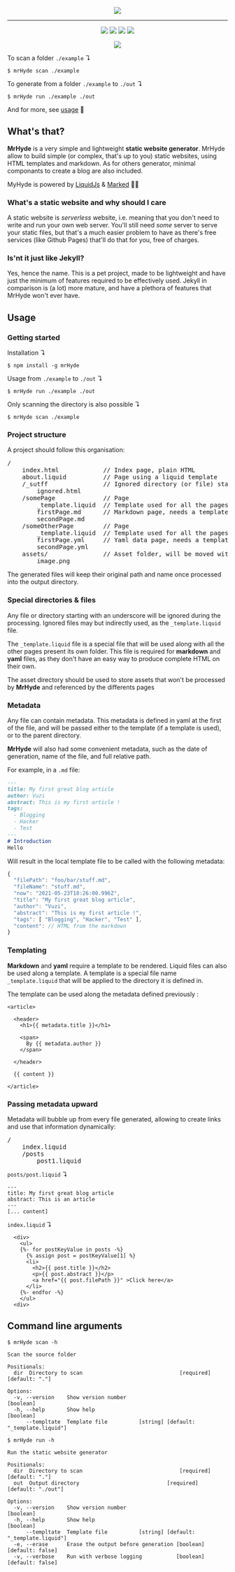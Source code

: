 <p align="center">
   <img src=".github/title.png"/>
</p>
<hr/>

<p align="center">
   <img src="https://badgen.net/badge/Built%20With/NodeJs/3C873A?con=typescript">
   <img src="https://badgen.net/badge/-/TypeScript/blue?icon=typescript&label">
   <img src="https://img.shields.io/endpoint?url=https://gist.githubusercontent.com/Vuzi/5edb6797cd18e510fd89a26d1cf2d2af/raw/mrHyde__master.json">
   <img src="https://github.com/vuzi/mrHyde/actions/workflows/build.yml/badge.svg">
</p>
 
<p align="center">
   <a href="https://nodei.co/npm/mister_hyde/">
      <img src="https://nodei.co/npm/mister_hyde.png" />
   </a>
</p>

To scan a folder `./example` ↴

```
$ mrHyde scan ./example
```

To generate from a folder `./example` to `./out` ↴
```
$ mrHyde run ./example ./out
```

And for more, see [usage](#usage) 🚀

## What's that?
**MrHyde** is a very simple and lightweight **static website generator**. MrHyde allow
to build simple (or complex, that's up to you) static websites, using HTML templates and
markdown. As for others generator, minimal componants to create a blog are also included.

MyHyde is powered by [LiquidJs](https://liquidjs.com/) & [Marked](https://marked.js.org/) 🧙‍♂️

### What's a static website and why should I care
A static website is _serverless_ website, i.e. meaning that you don't need to write and run
your own web server. You'll still need _some_ server to serve your static files, but
that's a much easier problem to have as there's free services (like Github Pages) that'll do that
for you, free of charges.

### Is'nt it just like Jekyll?
Yes, hence the name. This is a pet project, made to be lightweight and have just the minimum of features 
required to be effectively used. Jekyll in comparison is (a lot) more mature, and have a plethora of features
that MrHyde won't ever have.

## Usage
### Getting started
Installation ↴
```
$ npm install -g mrHyde
```

Usage from `./example` to `./out` ↴
```
$ mrHyde run ./example ./out
```

Only scanning the directory is also possible ↴
```
$ mrHyde scan ./example
```

### Project structure
A project should follow this organisation:
<pre>
/
    index.html            // Index page, plain HTML
    about.liquid          // Page using a liquid template
    /_sutff               // Ignored directory (or file) starting with a _
        ignored.html
    /somePage             // Page
        _template.liquid  // Template used for all the pages in that sub folder
        firstPage.md      // Markdown page, needs a template to be rendered
        secondPage.md       
    /someOtherPage        // Page
        _template.liquid  // Template used for all the pages in that sub folder
        firstPage.yml     // Yaml data page, needs a template to be rendered
        secondPage.yml       
    assets/               // Asset folder, will be moved without any processing
        image.png 
</pre>

The generated files will keep their original path and name once processed into the output directory.

### Special directories & files
Any file or directory starting with an underscore will be ignored during the processing. Ignored files
may but indirectly used, as the `_template.liquid` file.

The `_template.liquid` file is a special file that will be used along with all the other pages present
its own folder. This file is required for **markdown** and **yaml** files, as they don't have an easy
way to produce complete HTML on their own.

The asset directory should be used to store assets that won't be processed by **MrHyde** and referenced
by the differents pages

### Metadata
Any file can contain metadata. This metadata is defined in yaml at the first of the file, and will be passed
either to the template (if a template is used), or to the parent directory.

**MrHyde** will also had some convenient metadata, such as the date of generation, name of the file,
and full relative path.

For example, in a `.md` file:
```markdown
---
title: My first great blog article
author: Vuzi
abstract: This is my first article !
tags:
  - Blogging
  - Hacker
  - Test
---
# Introduction
Hello
```
Will result in the local template file to be called with the following metadata:

```javascript
{
  "filePath": "foo/bar/stuff.md",
  "fileName": "stuff.md",
  "now": "2021-05-23T10:26:00.996Z",
  "title": "My first great blog article",
  "author": "Vuzi",
  "abstract": "This is my first article !",
  "tags": [ "Blogging", "Hacker", "Test" ],
  "content": // HTML from the markdown
}
```

### Templating
**Markdown** and **yaml** require a template to be rendered. Liquid files can also be used along a template.
A template is a special file name `_template.liquid` that will be applied to the directory it is defined in.

The template can be used along the metadata defined previously :

```liquid
<article>

  <header>
    <h1>{{ metadata.title }}</h1>

    <span>
      By {{ metadata.author }}
    </span>

  </header>

  {{ content }}

</article>
```
### Passing metadata upward
Metadata will bubble up from every file generated, allowing to create links and use that information dynamically:
<pre>
/
    index.liquid
    /posts
        post1.liquid
</pre>

`posts/post.liquid` ↴
```
---
title: My first great blog article
abstract: This is an article
---
[... content]
```

`index.liquid` ↴
```liquid
  <div>
    <ul>
    {%- for postKeyValue in posts -%}
      {% assign post = postKeyValue[1] %}
      <li>
        <h2>{{ post.title }}</h2>
        <p>{{ post.abstract }}</p>
        <a href="{{ post.filePath }}" >Click here</a>
      </li>
    {%- endfor -%}
    </ul>
  <div>
```

## Command line arguments
```
$ mrHyde scan -h

Scan the source folder

Positionals:
  dir  Directory to scan                               [required] [default: "."]

Options:
  -v, --version    Show version number                                 [boolean]
  -h, --help       Show help                                           [boolean]
      --templtate  Template file          [string] [default: "_template.liquid"]
```

```
$ mrHyde run -h

Run the static website generator

Positionals:
  dir  Directory to scan                               [required] [default: "."]
  out  Output directory                            [required] [default: "./out"]

Options:
  -v, --version    Show version number                                 [boolean]
  -h, --help       Show help                                           [boolean]
      --templtate  Template file          [string] [default: "_template.liquid"]
  -e, --erase      Erase the output before generation [boolean] [default: false]
  -v, --verbose    Run with verbose logging           [boolean] [default: false]
  
```
